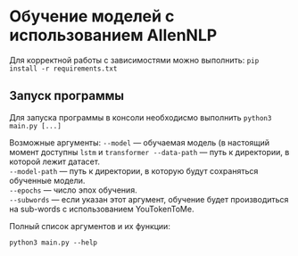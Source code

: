 # Обучение моделей с использованием AllenNLP

Для корректной работы с зависимостями можно выполнить:
``` pip install -r requirements.txt ```

## Запуск программы

Для запуска программы в консоли необходисмо выполнить
``` python3 main.py [...] ```

Возможные аргументы:
 `--model` — обучаемая модель (в настоящий момент доступны `lstm` и `transformer` 
 `--data-path` — путь к директории, в которой лежит датасет.  
 `--model-path` — путь к директории, в которую будут сохраняться обученные модели.  
 `--epochs` — число эпох обучения.  
 `--subwords` — если указан этот аргумент, обучение будет производиться на sub-words с использованием YouTokenToMe.  

Полный список аргументов и их функции:

`python3 main.py --help`
